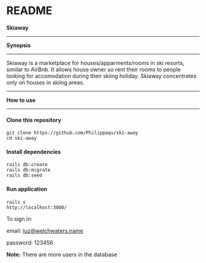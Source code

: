 # README

**Skiaway**

___________________________

**Synopsis**

___________________________

Skiaway is a marketplace for houses/apparments/rooms in ski resorts, similar to AirBnb. It allows house owner so rent their rooms to people looking for accomodation during their skiing holiday. Skiaway concentrates only on houses in skiing areas.

___________________________

**How to use**

___________________________

#### Clone this repository
 ```
 git clone https://github.com/Philippaqu/ski-away
 cd ski-away
 ```

 #### Install dependencies
 ```
 rails db:create
 rails db:migrate
 rails db:seed
 ```

 #### Run application
```
rails s
http://localhost:3000/
```

To sign in:

email: luz@welchwaters.name

password: 123456

**Note:** There are more users in the database



